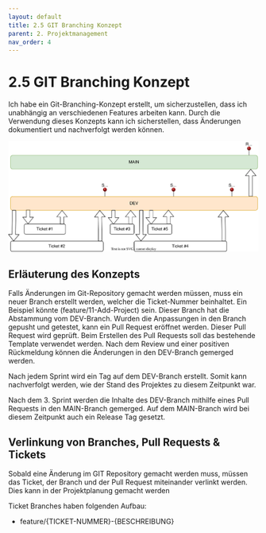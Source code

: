 ```yaml
---
layout: default
title: 2.5 GIT Branching Konzept
parent: 2. Projektmanagement
nav_order: 4
---
```


# 2.5 GIT Branching Konzept

Ich habe ein Git-Branching-Konzept erstellt, um sicherzustellen, dass ich unabhängig an verschiedenen Features arbeiten kann. Durch die Verwendung dieses Konzepts kann ich sicherstellen, dass Änderungen dokumentiert und nachverfolgt werden können.

![GIT-Branching-Concept-Image](../../ressources/images/2023_git-branching-concept.svg)

## Erläuterung des Konzepts

Falls Änderungen im Git-Repository gemacht werden müssen, muss ein neuer Branch erstellt werden, welcher die Ticket-Nummer beinhaltet. Ein Beispiel könnte (feature/11-Add-Project) sein. Dieser Branch hat die Abstammung vom DEV-Branch. Wurden die Anpassungen in den Branch gepusht und getestet, kann ein Pull Request eröffnet werden. Dieser Pull Request wird geprüft. Beim Erstellen des Pull Requests soll das bestehende Template verwendet werden. Nach dem Review und einer positiven Rückmeldung können die Änderungen in den DEV-Branch gemerged werden.

Nach jedem Sprint wird ein Tag auf dem DEV-Branch erstellt. Somit kann nachverfolgt werden, wie der Stand des Projektes zu diesem Zeitpunkt war.

Nach dem 3. Sprint werden die Inhalte des DEV-Branch mithilfe eines Pull Requests in den MAIN-Branch gemerged. Auf dem MAIN-Branch wird bei diesem Zeitpunkt auch ein Release Tag gesetzt.

## Verlinkung von Branches, Pull Requests & Tickets

Sobald eine Änderung im GIT Repository gemacht werden muss, müssen das Ticket, der Branch und der Pull Request miteinander verlinkt werden. Dies kann in der Projektplanung gemacht werden

Ticket Branches haben folgenden Aufbau:

- feature/{TICKET-NUMMER}-{BESCHREIBUNG}
